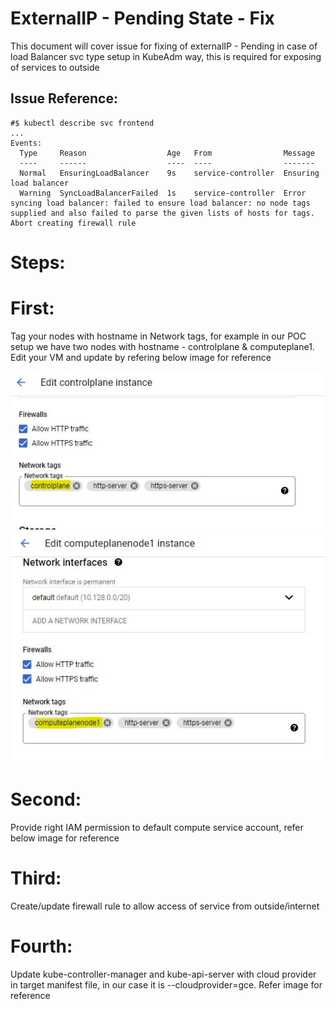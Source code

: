 # ExternalIP - Pending State - Fix
This document will cover issue for fixing of externalIP - Pending in case of load Balancer svc type setup in KubeAdm way, this is required for exposing of services to outside

## Issue Reference:

```
#$ kubectl describe svc frontend
...
Events:
  Type     Reason                  Age   From                Message
  ----     ------                  ----  ----                -------
  Normal   EnsuringLoadBalancer    9s    service-controller  Ensuring load balancer
  Warning  SyncLoadBalancerFailed  1s    service-controller  Error syncing load balancer: failed to ensure load balancer: no node tags supplied and also failed to parse the given lists of hosts for tags. Abort creating firewall rule
```

# Steps:

# First: 

Tag your nodes with hostname in Network tags, for example in our POC setup we have two nodes with hostname - controlplane & computeplane1. Edit your VM and update by refering below image for reference

![NetworkTag-ControlNode](/k8s_resources/src/images/NetworkTag-ControlPlane.JPG)
![NetworkTag-ComputePlane](/k8s_resources/src/images/NetworkTag-ComputePlane.JPG)

# Second: 
Provide right IAM permission to default compute service account, refer below image for reference

# Third: 
Create/update firewall rule to allow access of service from outside/internet

# Fourth: 
Update kube-controller-manager and kube-api-server with cloud provider in target manifest file, in our case it is --cloudprovider=gce. Refer image for reference

